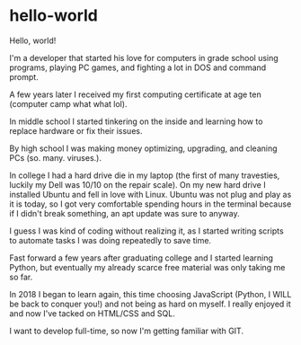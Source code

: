 # hello-world

Hello, world!

I'm a developer that started his love for computers in grade school using programs, playing PC games, and fighting a lot in DOS and command prompt. 

A few years later I received my first computing certificate at age ten (computer camp what what lol). 

In middle school I started tinkering on the inside and learning how to replace hardware or fix their issues. 

By high school I was making money optimizing, upgrading, and cleaning PCs (so. many. viruses.). 

In college I had a hard drive die in my laptop (the first of many travesties, luckily my Dell was 10/10 on the repair scale). On my new hard drive I installed Ubuntu and fell in love with Linux. Ubuntu was not plug and play as it is today, so I got very comfortable spending hours in the terminal because if I didn't break something, an apt update was sure to anyway. 

I guess I was kind of coding without realizing it, as I started writing scripts to automate tasks I was doing repeatedly to save time. 

Fast forward a few years after graduating college and I started learning Python, but eventually my already scarce free material was only taking me so far. 

In 2018 I began to learn again, this time choosing JavaScript (Python, I WILL be back to conquer you!) and not being as hard on myself. I really enjoyed it and now I've tacked on HTML/CSS and SQL. 

I want to develop full-time, so now I'm getting familiar with GIT.
